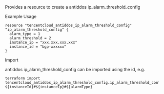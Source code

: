 Provides a resource to create a antiddos ip_alarm_threshold_config

Example Usage

```hcl
resource "tencentcloud_antiddos_ip_alarm_threshold_config" "ip_alarm_threshold_config" {
  alarm_type = 1
  alarm_threshold = 2
  instance_ip = "xxx.xxx.xxx.xxx"
  instance_id = "bgp-xxxxxx"
}
```

Import

antiddos ip_alarm_threshold_config can be imported using the id, e.g.

```
terraform import tencentcloud_antiddos_ip_alarm_threshold_config.ip_alarm_threshold_config ${instanceId}#${instanceIp}#${alarmType}
```